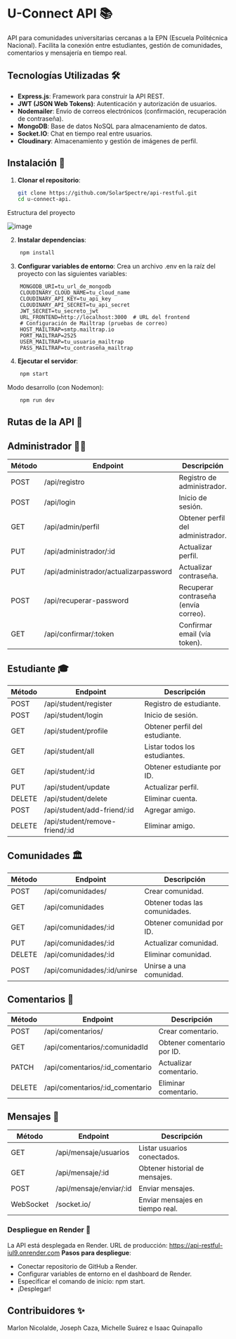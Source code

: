 # U-Connect API 📚

API para comunidades universitarias cercanas a la EPN (Escuela Politécnica Nacional). Facilita la conexión entre estudiantes, gestión de comunidades, comentarios y mensajería en tiempo real.

## Tecnologías Utilizadas 🛠️

- **Express.js**: Framework para construir la API REST.
- **JWT (JSON Web Tokens)**: Autenticación y autorización de usuarios.
- **Nodemailer**: Envío de correos electrónicos (confirmación, recuperación de contraseña).
- **MongoDB**: Base de datos NoSQL para almacenamiento de datos.
- **Socket.IO**: Chat en tiempo real entre usuarios.
- **Cloudinary**: Almacenamiento y gestión de imágenes de perfil.

## Instalación 🚀

1. **Clonar el repositorio**:
   ```bash
   git clone https://github.com/SolarSpectre/api-restful.git
   cd u-connect-api.

Estructura del proyecto

![image](https://github.com/user-attachments/assets/778ebd53-32d0-431e-ab22-ecbf38ce4786)

2. **Instalar dependencias**:
```bash
    npm install
```
3. **Configurar variables de entorno**:
Crea un archivo .env en la raíz del proyecto con las siguientes variables:
```env
    MONGODB_URI=tu_url_de_mongodb
    CLOUDINARY_CLOUD_NAME=tu_cloud_name
    CLOUDINARY_API_KEY=tu_api_key
    CLOUDINARY_API_SECRET=tu_api_secret
    JWT_SECRET=tu_secreto_jwt
    URL_FRONTEND=http://localhost:3000  # URL del frontend
    # Configuración de Mailtrap (pruebas de correo)
    HOST_MAILTRAP=smtp.mailtrap.io
    PORT_MAILTRAP=2525
    USER_MAILTRAP=tu_usuario_mailtrap
    PASS_MAILTRAP=tu_contraseña_mailtrap
```
4. **Ejecutar el servidor**:
```bash
    npm start
```
Modo desarrollo (con Nodemon):
```bash
    npm run dev
```
## Rutas de la API 🔌
## Administrador 👨💼
| Método | Endpoint | Descripción |
|--------|----------|-------------|
| POST   | /api/registro | Registro de administrador. |
| POST   | /api/login | Inicio de sesión. |
| GET    | /api/admin/perfil | Obtener perfil del administrador. |
| PUT    | /api/administrador/:id | Actualizar perfil. |
| PUT    | /api/administrador/actualizarpassword | Actualizar contraseña. |
| POST   | /api/recuperar-password | Recuperar contraseña (envía correo). |
| GET    | /api/confirmar/:token | Confirmar email (vía token). |

## Estudiante 🎓
| Método | Endpoint | Descripción |
|--------|----------|-------------|
| POST   | /api/student/register | Registro de estudiante. |
| POST   | /api/student/login | Inicio de sesión. |
| GET    | /api/student/profile | Obtener perfil del estudiante. |
| GET    | /api/student/all | Listar todos los estudiantes. |
| GET    | /api/student/:id | Obtener estudiante por ID. |
| PUT    | /api/student/update | Actualizar perfil. |
| DELETE | /api/student/delete | Eliminar cuenta. |
| POST   | /api/student/add-friend/:id | Agregar amigo. |
| DELETE | /api/student/remove-friend/:id | Eliminar amigo. |

## Comunidades 🏛️
| Método | Endpoint | Descripción |
|--------|----------|-------------|
| POST   | /api/comunidades/ | Crear comunidad. |
| GET    | /api/comunidades | Obtener todas las comunidades. |
| GET    | /api/comunidades/:id | Obtener comunidad por ID. |
| PUT    | /api/comunidades/:id | Actualizar comunidad. |
| DELETE | /api/comunidades/:id | Eliminar comunidad. |
| POST   | /api/comunidades/:id/unirse | Unirse a una comunidad. |

## Comentarios 💬
| Método | Endpoint | Descripción |
|--------|----------|-------------|
| POST   | /api/comentarios/ | Crear comentario. |
| GET    | /api/comentarios/:comunidadId | Obtener comentario por ID. |
| PATCH  | /api/comentarios/:id_comentario | Actualizar comentario. |
| DELETE | /api/comentarios/:id_comentario | Eliminar comentario. |

## Mensajes 📩
| Método | Endpoint | Descripción |
|--------|----------|-------------|
| GET    | /api/mensaje/usuarios | Listar usuarios conectados. |
| GET    | /api/mensaje/:id | Obtener historial de mensajes. |
| POST   | /api/mensaje/enviar/:id | Enviar mensajes. |
| WebSocket | /socket.io/ | Enviar mensajes en tiempo real. |

### Despliegue en Render 🚀

La API está desplegada en Render.
URL de producción: https://api-restful-iul9.onrender.com
**Pasos para despliegue**:

- Conectar repositorio de GitHub a Render.
- Configurar variables de entorno en el dashboard de Render.
- Especificar el comando de inicio: npm start.
- ¡Desplegar!



## Contribuidores ✨

Marlon Nicolalde, Joseph Caza, Michelle Suárez e Isaac Quinapallo
